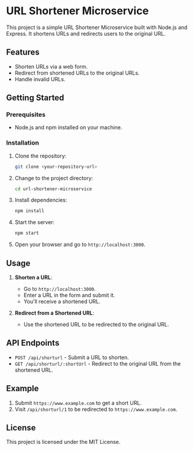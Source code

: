 # URL Shortener Microservice

This project is a simple URL Shortener Microservice built with Node.js and Express. It shortens URLs and redirects users to the original URL.

## Features

- Shorten URLs via a web form.
- Redirect from shortened URLs to the original URLs.
- Handle invalid URLs.

## Getting Started

### Prerequisites

- Node.js and npm installed on your machine.

### Installation

1. Clone the repository:

    ```bash
    git clone <your-repository-url>
    ```

2. Change to the project directory:

    ```bash
    cd url-shortener-microservice
    ```

3. Install dependencies:

    ```bash
    npm install
    ```

4. Start the server:

    ```bash
    npm start
    ```

5. Open your browser and go to `http://localhost:3000`.

## Usage

1. **Shorten a URL**:
   - Go to `http://localhost:3000`.
   - Enter a URL in the form and submit it.
   - You'll receive a shortened URL.

2. **Redirect from a Shortened URL**:
   - Use the shortened URL to be redirected to the original URL.

## API Endpoints

- `POST /api/shorturl` - Submit a URL to shorten.
- `GET /api/shorturl/:shortUrl` - Redirect to the original URL from the shortened URL.

## Example

1. Submit `https://www.example.com` to get a short URL.
2. Visit `/api/shorturl/1` to be redirected to `https://www.example.com`.

## License

This project is licensed under the MIT License.
